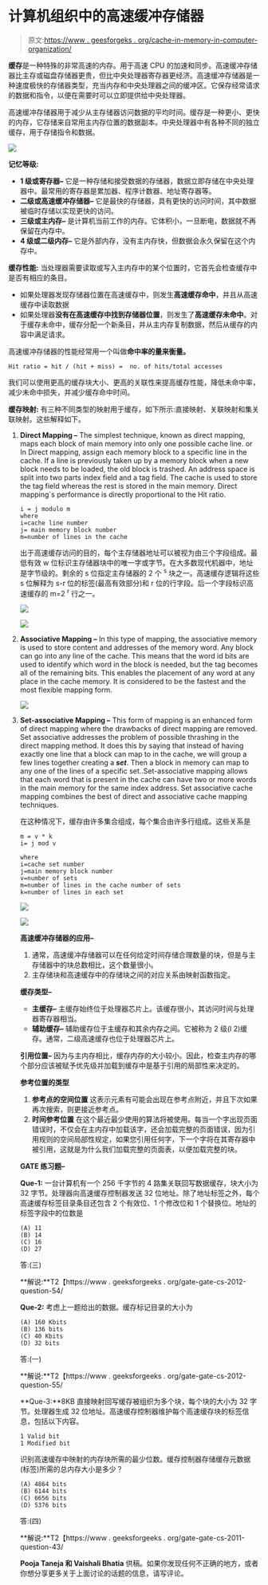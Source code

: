 # 计算机组织中的高速缓冲存储器

> 原文:[https://www . geesforgeks . org/cache-in-memory-in-computer-organization/](https://www.geeksforgeeks.org/cache-memory-in-computer-organization/)

**缓存**是一种特殊的非常高速的内存。用于高速 CPU 的加速和同步。高速缓冲存储器比主存或磁盘存储器更贵，但比中央处理器寄存器更经济。高速缓冲存储器是一种速度极快的存储器类型，充当内存和中央处理器之间的缓冲区。它保存经常请求的数据和指令，以便在需要时可以立即提供给中央处理器。

高速缓冲存储器用于减少从主存储器访问数据的平均时间。缓存是一种更小、更快的内存，它存储来自常用主内存位置的数据副本。中央处理器中有各种不同的独立缓存，用于存储指令和数据。

![](img/07b11d1355768399fae86696d7c97c8f.png)

**记忆等级:**

*   **1 级或寄存器–**
    它是一种存储和接受数据的存储器，数据立即存储在中央处理器中。最常用的寄存器是累加器、程序计数器、地址寄存器等。
*   **二级或高速缓冲存储器–**
    它是最快的存储器，具有更快的访问时间，其中数据被临时存储以实现更快的访问。
*   **三级或主内存–**
    是计算机当前工作的内存。它体积小，一旦断电，数据就不再保留在内存中。
*   **4 级或二级内存–**
    它是外部内存，没有主内存快，但数据会永久保留在这个内存中。

**缓存性能:**
当处理器需要读取或写入主内存中的某个位置时，它首先会检查缓存中是否有相应的条目。

*   如果处理器发现存储器位置在高速缓存中，则发生**高速缓存命中**，并且从高速缓存中读取数据
*   如果处理器**没有在高速缓存中找到存储器位置**，则发生了**高速缓存未命中**。对于缓存未命中，缓存分配一个新条目，并从主内存复制数据，然后从缓存的内容中满足请求。

高速缓冲存储器的性能经常用一个叫做**命中率的量来衡量。**

```
Hit ratio = hit / (hit + miss) =  no. of hits/total accesses
```

我们可以使用更高的缓存块大小、更高的关联性来提高缓存性能，降低未命中率，减少未命中损失，并减少缓存命中时间。

**缓存映射:**
有三种不同类型的映射用于缓存，如下所示:直接映射、关联映射和集关联映射。这些解释如下。

1.  **Direct Mapping –**
    The simplest technique, known as direct mapping, maps each block of main memory into only one possible cache line. or
    In Direct mapping, assign each memory block to a specific line in the cache. If a line is previously taken up by a memory block when a new block needs to be loaded, the old block is trashed. An address space is split into two parts index field and a tag field. The cache is used to store the tag field whereas the rest is stored in the main memory. Direct mapping`s performance is directly proportional to the Hit ratio.

    ```
    i = j modulo m
    where
    i=cache line number
    j= main memory block number
    m=number of lines in the cache
    ```

    出于高速缓存访问的目的，每个主存储器地址可以被视为由三个字段组成。最低有效 w 位标识主存储器块中的唯一字或字节。在大多数现代机器中，地址是字节级的。剩余的 s 位指定主存储器的 2 个 <sup>s</sup> 块之一。高速缓存逻辑将这些 s 位解释为 s-r 位的标签(最高有效部分)和 r 位的行字段。后一个字段标识高速缓存的 m=2 <sup>r</sup> 行之一。

    ![](img/ad6279f6be83b0b8c3b445183636732d.png)

    ![](img/7ad8f560cb5f1726b625492476ef56f7.png)

2.  **Associative Mapping –**
    In this type of mapping, the associative memory is used to store content and addresses of the memory word. Any block can go into any line of the cache. This means that the word id bits are used to identify which word in the block is needed, but the tag becomes all of the remaining bits. This enables the placement of any word at any place in the cache memory. It is considered to be the fastest and the most flexible mapping form.

    ![](img/de836dd136b80f272aaff34b7363926a.png)

3.  **Set-associative Mapping –**
    This form of mapping is an enhanced form of direct mapping where the drawbacks of direct mapping are removed. Set associative addresses the problem of possible thrashing in the direct mapping method. It does this by saying that instead of having exactly one line that a block can map to in the cache, we will group a few lines together creating a ***set***. Then a block in memory can map to any one of the lines of a specific set..Set-associative mapping allows that each word that is present in the cache can have two or more words in the main memory for the same index address. Set associative cache mapping combines the best of direct and associative cache mapping techniques.

    在这种情况下，缓存由许多集合组成，每个集合由许多行组成。这些关系是

    ```
    m = v * k
    i= j mod v

    where
    i=cache set number
    j=main memory block number
    v=number of sets
    m=number of lines in the cache number of sets 
    k=number of lines in each set 
    ```

    ![](img/b31dfc36d12f339232f28bd92170b0ee.png)

    ![](img/d45d0605b718bd399b73be3b3f8c53f6.png)

    **高速缓冲存储器的应用–**

    1.  通常，高速缓冲存储器可以在任何给定时间存储合理数量的块，但是与主存储器中的块总数相比，这个数量很小。
    2.  主存储块和高速缓存中的存储块之间的对应关系由映射函数指定。

    **缓存类型–**

    *   **主缓存–**
        主缓存始终位于处理器芯片上。该缓存很小，其访问时间与处理器寄存器相当。
    *   **辅助缓存–**
        辅助缓存位于主缓存和其余内存之间。它被称为 2 级(l 2)缓存。通常，二级高速缓存也位于处理器芯片上。

    **引用位置–**
    因为与主内存相比，缓存内存的大小较小。因此，检查主内存的哪个部分应该被赋予优先级并加载到缓存中是基于引用的局部性来决定的。

    **参考位置的类型**

    1.  **参考点的空间位置**
        这表示元素有可能会出现在参考点附近，并且下次如果再次搜索，则更接近参考点。
    2.  **时间参考位置**
        在这个最近最少使用的算法将被使用。每当一个字出现页面错误时，不仅会在主内存中加载该字，还会加载完整的页面错误，因为引用规则的空间局部性规定，如果您引用任何字，下一个字将在其寄存器中被引用，这就是为什么我们加载完整的页面表，以便加载完整的块。

    **GATE 练习题–**

    **Que-1:** 一台计算机有一个 256 千字节的 4 路集关联回写数据缓存，块大小为 32 字节。处理器向高速缓存控制器发送 32 位地址。除了地址标签之外，每个高速缓存标签目录条目还包含 2 个有效位、1 个修改位和 1 个替换位。地址的标签字段中的位数是

    ```
    (A) 11
    (B) 14
    (C) 16
    (D) 27 
    ```

    答:(三)

    **解说:**T2【https://www . geeksforgeeks . org/gate-gate-cs-2012-question-54/

    **Que-2:** 考虑上一题给出的数据。缓存标记目录的大小为

    ```
    (A) 160 Kbits
    (B) 136 bits
    (C) 40 Kbits
    (D) 32 bits 
    ```

    答:(一)

    **解说:**T2【https://www . geeksforgeeks . org/gate-gate-cs-2012-question-55/

    **Que-3:**8KB 直接映射回写缓存被组织为多个块，每个块的大小为 32 字节。处理器生成 32 位地址。高速缓存控制器维护每个高速缓存块的标签信息，包括以下内容。

    ```
    1 Valid bit
    1 Modified bit 
    ```

    识别高速缓存中映射的内存块所需的最少位数。缓存控制器存储缓存元数据(标签)所需的总内存大小是多少？

    ```
    (A) 4864 bits
    (B) 6144 bits
    (C) 6656 bits
    (D) 5376 bits 
    ```

    答:(四)

    **解说:**T2【https://www . geeksforgeeks . org/gate-gate-cs-2011-question-43/

    **Pooja Taneja 和 Vaishali Bhatia** 供稿。如果你发现任何不正确的地方，或者你想分享更多关于上面讨论的话题的信息，请写评论。